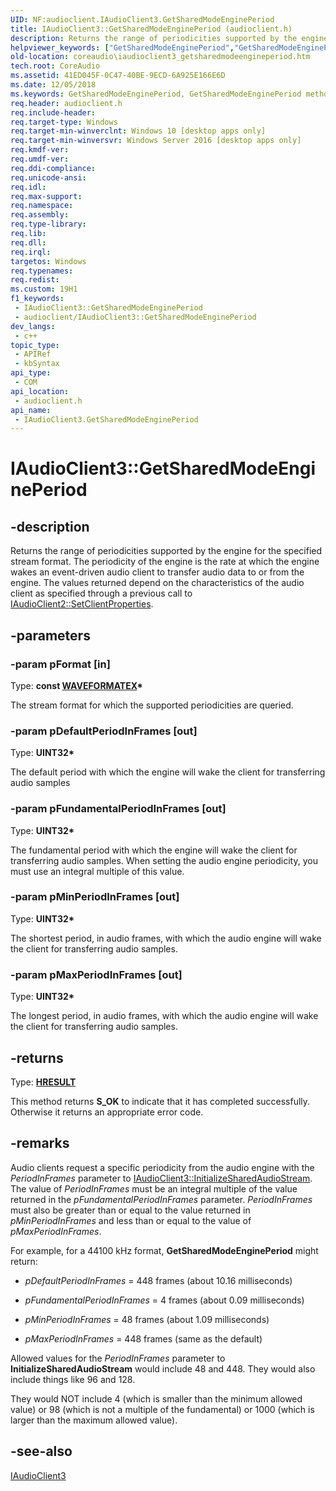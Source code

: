 ```yaml
---
UID: NF:audioclient.IAudioClient3.GetSharedModeEnginePeriod
title: IAudioClient3::GetSharedModeEnginePeriod (audioclient.h)
description: Returns the range of periodicities supported by the engine for the specified stream format.
helpviewer_keywords: ["GetSharedModeEnginePeriod","GetSharedModeEnginePeriod method [Core Audio]","GetSharedModeEnginePeriod method [Core Audio]","IAudioClient3 interface","IAudioClient3 interface [Core Audio]","GetSharedModeEnginePeriod method","IAudioClient3.GetSharedModeEnginePeriod","IAudioClient3::GetSharedModeEnginePeriod","audioclient/IAudioClient3::GetSharedModeEnginePeriod","coreaudio.iaudioclient3_getsharedmodeengineperiod"]
old-location: coreaudio\iaudioclient3_getsharedmodeengineperiod.htm
tech.root: CoreAudio
ms.assetid: 41ED045F-0C47-40BE-9ECD-6A925E166E6D
ms.date: 12/05/2018
ms.keywords: GetSharedModeEnginePeriod, GetSharedModeEnginePeriod method [Core Audio], GetSharedModeEnginePeriod method [Core Audio],IAudioClient3 interface, IAudioClient3 interface [Core Audio],GetSharedModeEnginePeriod method, IAudioClient3.GetSharedModeEnginePeriod, IAudioClient3::GetSharedModeEnginePeriod, audioclient/IAudioClient3::GetSharedModeEnginePeriod, coreaudio.iaudioclient3_getsharedmodeengineperiod
req.header: audioclient.h
req.include-header: 
req.target-type: Windows
req.target-min-winverclnt: Windows 10 [desktop apps only]
req.target-min-winversvr: Windows Server 2016 [desktop apps only]
req.kmdf-ver: 
req.umdf-ver: 
req.ddi-compliance: 
req.unicode-ansi: 
req.idl: 
req.max-support: 
req.namespace: 
req.assembly: 
req.type-library: 
req.lib: 
req.dll: 
req.irql: 
targetos: Windows
req.typenames: 
req.redist: 
ms.custom: 19H1
f1_keywords:
 - IAudioClient3::GetSharedModeEnginePeriod
 - audioclient/IAudioClient3::GetSharedModeEnginePeriod
dev_langs:
 - c++
topic_type:
 - APIRef
 - kbSyntax
api_type:
 - COM
api_location:
 - audioclient.h
api_name:
 - IAudioClient3.GetSharedModeEnginePeriod
---
```


# IAudioClient3::GetSharedModeEnginePeriod


## -description

Returns the range of periodicities supported by the engine for the specified stream format. The periodicity of the engine is the rate at which the engine wakes an event-driven audio client
    to transfer audio data to or from the engine.
    The values returned depend on the characteristics of the audio client as specified through a previous call to 
    <a href="/windows/desktop/api/audioclient/nf-audioclient-iaudioclient2-setclientproperties">IAudioClient2::SetClientProperties</a>.

## -parameters

### -param pFormat [in]

Type: <b>const <a href="/previous-versions/dd757713(v=vs.85)">WAVEFORMATEX</a>*</b>

The stream format for which the supported periodicities are queried.

### -param pDefaultPeriodInFrames [out]

Type: <b>UINT32*</b>

The default period with which the engine will wake the client for 
    transferring audio samples

### -param pFundamentalPeriodInFrames [out]

Type: <b>UINT32*</b>

The fundamental period with which the engine will wake the client for 
    transferring audio samples. When setting the audio engine periodicity, you must use an integral multiple of this value.

### -param pMinPeriodInFrames [out]

Type: <b>UINT32*</b>

The shortest period, in audio frames, with which the audio engine will wake the client for 
    transferring audio samples.

### -param pMaxPeriodInFrames [out]

Type: <b>UINT32*</b>

The longest period, in audio frames,  with which the audio engine will wake the client for 
    transferring audio samples.

## -returns

Type: <b><a href="/windows/win32/com/structure-of-com-error-codes">HRESULT</a></b>

This method returns <b>S_OK</b> to indicate that it has completed successfully. Otherwise it returns an appropriate error code.

## -remarks

Audio clients request a specific periodicity from the audio engine with the <i>PeriodInFrames</i> parameter to <a href="/windows/desktop/api/audioclient/nf-audioclient-iaudioclient3-initializesharedaudiostream">IAudioClient3::InitializeSharedAudioStream</a>. The value of <i>PeriodInFrames</i> must be an integral multiple of the value returned in the <i>pFundamentalPeriodInFrames</i> parameter.  <i>PeriodInFrames</i> must also be greater than or equal to the value returned in <i>pMinPeriodInFrames</i> and less than or equal to the value of <i>pMaxPeriodInFrames</i>.

For example, for a 44100 kHz format, <b>GetSharedModeEnginePeriod</b> might return:







* <i>pDefaultPeriodInFrames</i> = 448 frames (about 10.16 milliseconds)

* <i>pFundamentalPeriodInFrames</i> = 4 frames (about 0.09 milliseconds)

* <i>pMinPeriodInFrames</i> = 48 frames (about 1.09 milliseconds)

* <i>pMaxPeriodInFrames</i> = 448 frames (same as the default)

Allowed values for the <i>PeriodInFrames</i> parameter to <b>InitializeSharedAudioStream</b> would include 48 and 448. They would also include things like 96 and 128.

They would NOT include 4 (which is smaller than the minimum allowed value) or 98 (which is not a multiple of the fundamental) or 1000 (which is larger than the maximum allowed value).

## -see-also

<a href="/windows/desktop/api/audioclient/nn-audioclient-iaudioclient3">IAudioClient3</a>